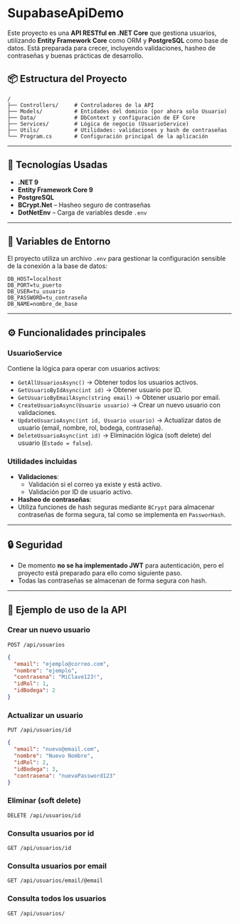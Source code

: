 # SupabaseApiDemo

Este proyecto es una **API RESTful en .NET Core** que gestiona usuarios, utilizando **Entity Framework Core** como ORM y **PostgreSQL** como base de datos. Está preparada para crecer, incluyendo validaciones, hasheo de contraseñas y buenas prácticas de desarrollo.

## 📦 Estructura del Proyecto

```text
/
├── Controllers/     # Controladores de la API
├── Models/          # Entidades del dominio (por ahora solo Usuario)
├── Data/            # DbContext y configuración de EF Core
├── Services/        # Lógica de negocio (UsuarioService)
├── Utils/           # Utilidades: validaciones y hash de contraseñas
└── Program.cs       # Configuración principal de la aplicación
```
---

## 🔧 Tecnologías Usadas

- **.NET 9**
- **Entity Framework Core 9**
- **PostgreSQL**
- **BCrypt.Net** – Hasheo seguro de contraseñas
- **DotNetEnv** – Carga de variables desde `.env`

---

## 🔐 Variables de Entorno

El proyecto utiliza un archivo `.env` para gestionar la configuración sensible de la conexión a la base de datos:

```env
DB_HOST=localhost
DB_PORT=tu_puerto
DB_USER=tu_usuario
DB_PASSWORD=tu_contraseña
DB_NAME=nombre_de_base
```
--- 

## ⚙️ Funcionalidades principales

### UsuarioService

Contiene la lógica para operar con usuarios activos:

- `GetAllUsuariosAsync()` → Obtener todos los usuarios activos.
- `GetUsuarioByIdAsync(int id)` → Obtener usuario por ID.
- `GetUsuarioByEmailAsync(string email)` → Obtener usuario por email.
- `CreateUsuarioAsync(Usuario usuario)` → Crear un nuevo usuario con validaciones.
- `UpdateUsuarioAsync(int id, Usuario usuario)` → Actualizar datos de usuario (email, nombre, rol, bodega, contraseña).
- `DeleteUsuarioAsync(int id)` → Eliminación lógica (soft delete) del usuario (`Estado = false`).

### Utilidades incluidas

- **Validaciones**:
  - Validación si el correo ya existe y está activo.
  - Validación por ID de usuario activo.
- **Hasheo de contraseñas**:
- Utiliza funciones de hash seguras mediante `BCrypt` para almacenar contraseñas de forma segura, tal como se implementa en `PassworHash`.


---

## 🔒 Seguridad

- De momento **no se ha implementado JWT** para autenticación, pero el proyecto está preparado para ello como siguiente paso.
- Todas las contraseñas se almacenan de forma segura con hash.

---

## 🧪 Ejemplo de uso de la API

### Crear un nuevo usuario

`POST /api/usuarios`

```json
{
  "email": "ejemplo@correo.com",
  "nombre": "ejemplo",
  "contrasena": "MiClave123!",
  "idRol": 1,
  "idBodega": 2
}
```
### Actualizar un usuario

`PUT /api/usuarios/id`

```json
{
  "email": "nuevo@email.com",
  "nombre": "Nuevo Nombre",
  "idRol": 2,
  "idBodega": 3,
  "contrasena": "nuevaPassword123"
}
```
###  Eliminar (soft delete)
`DELETE /api/usuarios/id`

###  Consulta usuarios por id
`GET /api/usuarios/id`

###  Consulta usuarios por email
`GET /api/usuarios/email/@email`

###  Consulta todos los usuarios
`GET /api/usuarios/`

